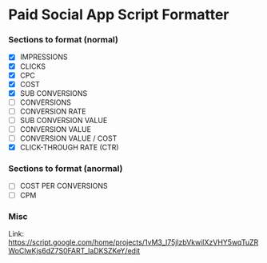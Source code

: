 # Paid Social App Script Formatter

### Sections to format (normal)
- [X] IMPRESSIONS
- [X] CLICKS
- [X] CPC
- [X] COST
- [X] SUB CONVERSIONS
- [ ] CONVERSIONS
- [ ] CONVERSION RATE
- [ ] SUB CONVERSION VALUE
- [ ] CONVERSION VALUE
- [ ] CONVERSION VALUE / COST
- [X] CLICK-THROUGH RATE (CTR)

### Sections to format (anormal)
- [ ] COST PER CONVERSIONS
- [ ] CPM

### Misc

Link: https://script.google.com/home/projects/1vM3_l75jlzbVkwilXzVHY5wqTuZRWoClwKjs6dZ7S0FART_IaDKSZKeY/edit